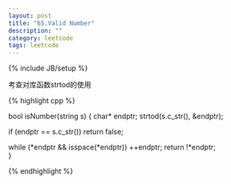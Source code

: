 ```yaml
---
layout: post
title: "65.Valid Number"
description: ""
category: leetcode
tags: leetcode
---
```

{% include JB/setup %}

考查对库函数strtod的使用

{% highlight cpp %}

bool isNumber(string s) {
  char* endptr;
  strtod(s.c_str(), &endptr);
  
  if (endptr == s.c_str()) return false;

  while (*endptr && isspace(*endptr)) ++endptr;
  return !*endptr;    
}

{% endhighlight %}